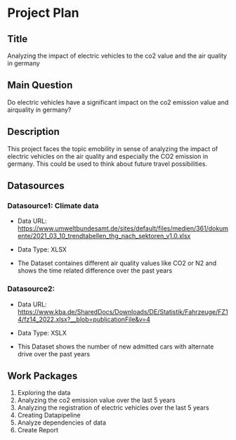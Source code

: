# Project Plan

## Title
<!-- Give your project a short title. -->
Analyzing the impact of electric vehicles to the co2 value and the air quality in germany

## Main Question

<!-- Think about one main question you want to answer based on the data. -->
Do electric vehicles have a significant impact on the co2 emission value and airquality in germany?

## Description

<!-- Describe your data science project in max. 200 words. Consider writing about why and how you attempt it. -->
This project faces the topic emobility in sense of analyzing the impact of electric vehicles on the air quality and especially the CO2 emission in germany. This could be used to think about future travel possibilities.

## Datasources

<!-- Describe each datasources you plan to use in a section. Use the prefic "DatasourceX" where X is the id of the datasource. -->

### Datasource1: Climate data
* Data URL: https://www.umweltbundesamt.de/sites/default/files/medien/361/dokumente/2021_03_10_trendtabellen_thg_nach_sektoren_v1.0.xlsx
* Data Type: XLSX

* The Dataset containes different air quality values like CO2 or N2 and shows the time related difference over the past years

### Datasource2: 
* Data URL: https://www.kba.de/SharedDocs/Downloads/DE/Statistik/Fahrzeuge/FZ14/fz14_2022.xlsx?__blob=publicationFile&v=4
* Data Type: XSLX

* This Dataset shows the number of new admitted cars with alternate drive over the past years

## Work Packages

<!-- List of work packages ordered sequentially, each pointing to an issue with more details. -->

1. Exploring the data
2. Analyzing the co2 emission value over the last 5 years
3. Analyzing the registration of electric vehicles over the last 5 years
4. Creating Datapipeline
5. Analyze dependencies of data
6. Create Report


